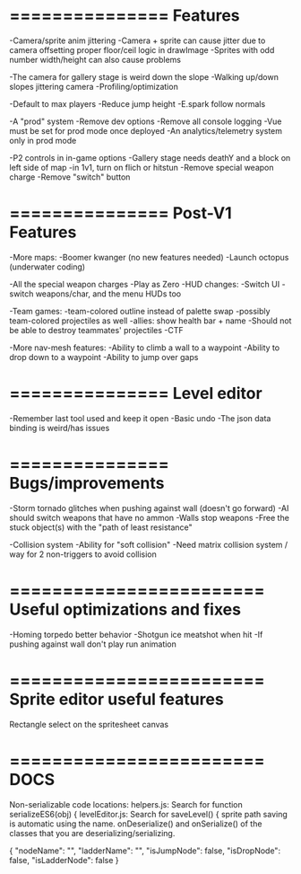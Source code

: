 ===============
Features
===============

-Camera/sprite anim jittering
  -Camera + sprite can cause jitter due to camera offsetting proper floor/ceil logic in drawImage
  -Sprites with odd number width/height can also cause problems
  
-The camera for gallery stage is weird down the slope
-Walking up/down slopes jittering camera
-Profiling/optimization

-Default to max players
-Reduce jump height
-E.spark follow normals

-A "prod" system
  -Remove dev options
  -Remove all console logging
  -Vue must be set for prod mode once deployed
  -An analytics/telemetry system only in prod mode

-P2 controls in in-game options
-Gallery stage needs deathY and a block on left side of map
-in 1v1, turn on flich or hitstun
-Remove special weapon charge
-Remove "switch" button

===============
Post-V1 Features
===============

-More maps:
  -Boomer kwanger (no new features needed)
  -Launch octopus (underwater coding)

-All the special weapon charges
-Play as Zero
-HUD changes: -Switch UI - switch weapons/char, and the menu HUDs too


-Team games:
  -team-colored outline instead of palette swap
  -possibly team-colored projectiles as well
  -allies: show health bar + name
-Should not be able to destroy teammates' projectiles
-CTF

-More nav-mesh features:
  -Ability to climb a wall to a waypoint
  -Ability to drop down to a waypoint
  -Ability to jump over gaps

===============
Level editor
===============
-Remember last tool used and keep it open
-Basic undo
-The json data binding is weird/has issues

===============
Bugs/improvements
===============

-Storm tornado glitches when pushing against wall (doesn't go forward)
-AI should switch weapons that have no ammon
-Walls stop weapons
-Free the stuck object(s) with the "path of least resistance"

-Collision system
  -Ability for "soft collision"
  -Need matrix collision system / way for 2 non-triggers to avoid collision

========================
Useful optimizations and fixes
========================

-Homing torpedo better behavior
-Shotgun ice meatshot when hit
-If pushing against wall don't play run animation

========================
Sprite editor useful features
========================
Rectangle select on the spritesheet canvas

========================
DOCS
========================
Non-serializable code locations:
helpers.js: Search for 
  function serializeES6(obj) {
levelEditor.js: Search for
  saveLevel() {
sprite path saving is automatic using the name. 
onDeserialize() and onSerialize() of the classes that you are deserializing/serializing.

{
  "nodeName": "",
  "ladderName": "",
  "isJumpNode": false,
  "isDropNode": false,
  "isLadderNode": false
}